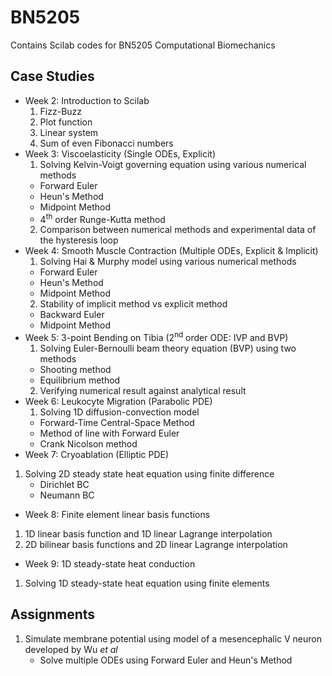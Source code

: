 # BN5205
Contains Scilab codes for BN5205 Computational Biomechanics
## Case Studies
* Week 2: Introduction to Scilab
  1. Fizz-Buzz
  2. Plot function
  3. Linear system
  4. Sum of even Fibonacci numbers
* Week 3: Viscoelasticity (Single ODEs, Explicit)
  1. Solving Kelvin-Voigt governing equation using various numerical methods
    * Forward Euler
    * Heun's Method
    * Midpoint Method
    * 4<sup>th</sup> order Runge-Kutta method
  2. Comparison between numerical methods and experimental data of the
     hysteresis loop
* Week 4: Smooth Muscle Contraction (Multiple ODEs, Explicit & Implicit)
  1. Solving Hai & Murphy model using various numerical methods
    * Forward Euler
    * Heun's Method
    * Midpoint Method
  2. Stability of implicit method vs explicit method
    * Backward Euler
    * Midpoint Method
* Week 5: 3-point Bending on Tibia (2<sup>nd</sup> order ODE: IVP and BVP)
  1. Solving Euler-Bernoulli beam theory equation (BVP) using two methods
    * Shooting method
    * Equilibrium method
  2. Verifying numerical result against analytical result
* Week 6: Leukocyte Migration (Parabolic PDE)
  1. Solving 1D diffusion-convection model
    * Forward-Time Central-Space Method
    * Method of line with Forward Euler
    * Crank Nicolson method
* Week 7: Cryoablation (Elliptic PDE)
 1. Solving 2D steady state heat equation using finite difference
    * Dirichlet BC
    * Neumann BC
* Week 8: Finite element linear basis functions
 1. 1D linear basis function and 1D linear Lagrange interpolation
 2. 2D bilinear basis functions and 2D linear Lagrange interpolation
* Week 9: 1D  steady-state heat conduction
 1. Solving 1D steady-state heat equation using finite elements

## Assignments
1. Simulate membrane potential using model of a mesencephalic V neuron developed
   by Wu <i>et al</i>
   * Solve multiple ODEs using Forward Euler and Heun's Method
